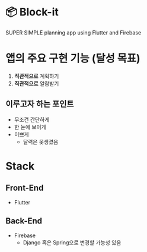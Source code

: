 # 📦 Block-it

SUPER SIMPLE planning app using Flutter and Firebase

# 앱의 주요 구현 기능 (달성 목표)

1. **직관적으로** 계획하기
2. **직관적으로** 알람받기

## 이루고자 하는 포인트

- 무조건 간단하게
- 한 눈에 보이게
- 이쁘게
  - 달력은 못생겼음

# Stack

## Front-End

- Flutter

## Back-End

- Firebase
  - Django 혹은 Spring으로 변경할 가능성 있음
